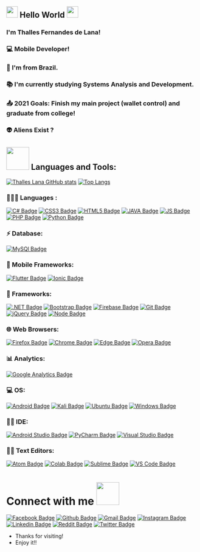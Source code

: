 <!-- Welcome -->
## <img src=https://github.com/TheDudeThatCode/TheDudeThatCode/blob/master/Assets/Hi.gif width="30"> Hello World <img src=https://github.com/TheDudeThatCode/TheDudeThatCode/blob/master/Assets/Earth.gif width="30">

### I'm Thalles Fernandes de Lana!
### 💻 Mobile Developer!
### 🏡 I'm from Brazil.
### 📚 I'm currently studying Systems Analysis and Development.
### 📤 2021 Goals: Finish my main project (wallet control) and graduate from college!
### 👽 Aliens Exist ?

<!-- Linguagens e Ferramentas -->
## <img src=https://github.com/TheDudeThatCode/TheDudeThatCode/blob/master/Assets/Developer.gif width="60"> Languages and Tools:
[![Thalles Lana GitHub stats](https://github-readme-stats.vercel.app/api?username=ThallesLana&show_icons=true&theme=synthwave)](https://github.com/anuraghazra/github-readme-stats)
[![Top Langs](https://github-readme-stats.vercel.app/api/top-langs/?username=ThallesLana&layout=compact)](https://github.com/anuraghazra/github-readme-stats)

### 👨🏻‍💻 Languages :
[![C# Badge](https://img.shields.io/badge/C%23-239120?style=for-the-badge&logo=c-sharp&logoColor=white)](https://docs.microsoft.com/pt-br/dotnet/csharp/)
[![CSS3 Badge](https://img.shields.io/badge/CSS3-1572B6?style=for-the-badge&logo=css3&logoColor=white)](https://developer.mozilla.org/pt-BR/docs/Web/CSS)
[![HTML5 Badge](https://img.shields.io/badge/HTML5-E34F26?style=for-the-badge&logo=html5&logoColor=white)](https://developer.mozilla.org/pt-BR/docs/Glossary/HTML5)
[![JAVA Badge](https://img.shields.io/badge/Java-ED8B00?style=for-the-badge&logo=java&logoColor=white)](https://www.java.com/pt-BR/about/whatis_java.jsp)
[![JS Badge](https://img.shields.io/badge/JavaScript-F7DF1E?style=for-the-badge&logo=javascript&logoColor=black)](https://developer.mozilla.org/pt-BR/docs/Web/JavaScript)
[![PHP Badge](https://img.shields.io/badge/PHP-777BB4?style=for-the-badge&logo=php&logoColor=white)](https://www.php.net)
[![Python Badge](https://img.shields.io/badge/Python-3776AB?style=for-the-badge&logo=python&logoColor=white)](https://www.python.org)

### ⚡ Database:
[![MySQl Badge](https://img.shields.io/badge/MySQL-00000F?style=for-the-badge&logo=mysql&logoColor=white)](https://www.mysql.com)

### 📱 Mobile Frameworks:
[![Flutter Badge](https://img.shields.io/badge/Flutter-02569B?style=for-the-badge&logo=flutter&logoColor=white)](https://flutter.dev)
[![Ionic Badge](https://img.shields.io/badge/Ionic-3880FF?style=for-the-badge&logo=ionic&logoColor=white)](https://ionicframework.com)

### 🚀 Frameworks:
[![.NET Badge](https://img.shields.io/badge/.NET-512BD4?style=for-the-badge&logo=dotnet&logoColor=white)](https://dotnet.microsoft.com)
[![Bootstrap Badge](https://img.shields.io/badge/Bootstrap-563D7C?style=for-the-badge&logo=bootstrap&logoColor=white)](https://getbootstrap.com)
[![Firebase Badge](https://img.shields.io/badge/firebase-ffca28?style=for-the-badge&logo=firebase&logoColor=black)](https://firebase.google.com/?hl=pt)
[![Git Badge](https://img.shields.io/badge/Git-F05032?style=for-the-badge&logo=git&logoColor=white)](https://git-scm.com)
[![jQuery Badge](https://img.shields.io/badge/jQuery-0769AD?style=for-the-badge&logo=jquery&logoColor=white)](https://jquery.com)
[![Node Badge](https://img.shields.io/badge/Node.js-339933?style=for-the-badge&logo=nodedotjs&logoColor=white)](https://nodejs.org/en/)

### 🌐 Web Browsers:
[![Firefox Badge](https://img.shields.io/badge/Firefox_Browser-FF7139?style=for-the-badge&logo=Firefox-Browser&logoColor=white)](https://www.mozilla.org/pt-BR/firefox/)
[![Chrome Badge](https://img.shields.io/badge/Google_chrome-4285F4?style=for-the-badge&logo=Google-chrome&logoColor=white)](https://www.google.com/intl/pt-BR/chrome/)
[![Edge Badge](https://img.shields.io/badge/Microsoft_Edge-0078D7?style=for-the-badge&logo=Microsoft-edge&logoColor=white)](https://www.microsoft.com/pt-br/edge)
[![Opera Badge](https://img.shields.io/badge/Opera-FF1B2D?style=for-the-badge&logo=Opera&logoColor=white)](https://www.opera.com/pt-br)

### 📊 Analytics:
[![Google Analytics Badge](https://img.shields.io/badge/Google%20Analytics-E37400?style=for-the-badge&logo=google%20analytics&logoColor=white)](analytics.google.com/analytics/web/)

### 💻 OS:
[![Android Badge](https://img.shields.io/badge/Android-3DDC84?style=for-the-badge&logo=android&logoColor=white)](https://www.android.com/intl/pt-BR_br/)
[![Kali Badge](https://img.shields.io/badge/Kali_Linux-557C94?style=for-the-badge&logo=kali-linux&logoColor=white)](https://www.kali.org)
[![Ubuntu Badge](https://img.shields.io/badge/Ubuntu-E95420?style=for-the-badge&logo=ubuntu&logoColor=white)](https://ubuntu.com/download)
[![Windows Badge](https://img.shields.io/badge/Windows-0078D6?style=for-the-badge&logo=windows&logoColor=white)](https://www.microsoft.com/pt-br/windows/)

### 👩‍💻 IDE:
[![Android Studio Badge](https://img.shields.io/badge/Android_Studio-3DDC84?style=for-the-badge&logo=android-studio&logoColor=white)](https://developer.android.com)
[![PyCharm Badge](https://img.shields.io/badge/PyCharm-000000.svg?&style=for-the-badge&logo=PyCharm&logoColor=white)](https://www.jetbrains.com/pt-br/pycharm/)
[![Visual Studio Badge](https://img.shields.io/badge/Visual_Studio-5C2D91?style=for-the-badge&logo=visual%20studio&logoColor=white)](https://visualstudio.microsoft.com/pt-br/)

### 👩‍💻 Text Editors:
[![Atom Badge](https://img.shields.io/badge/Atom-66595C?style=for-the-badge&logo=Atom&logoColor=white)](https://atom.io)
[![Colab Badge](https://img.shields.io/badge/Colab-F9AB00?style=for-the-badge&logo=googlecolab&color=525252)](https://colab.research.google.com/notebooks/intro.ipynb?utm_source=scs-index)
[![Sublime Badge](https://img.shields.io/badge/sublime_text-%23575757.svg?&style=for-the-badge&logo=sublime-text&logoColor=important)](https://www.sublimetext.com)
[![VS Code Badge](https://img.shields.io/badge/Visual_Studio_Code-0078D4?style=for-the-badge&logo=visual%20studio%20code&logoColor=white)](https://code.visualstudio.com)

<!-- Contato -->
# Connect with me <img src=https://github.com/TheDudeThatCode/TheDudeThatCode/blob/master/Assets/Handshake.gif width="60">

[![Facebook Badge](https://img.shields.io/badge/Facebook-1877F2?style=for-the-badge&logo=facebook&logoColor=white)](https://www.facebook.com/Thalles.Lana/)
[![Github Badge](https://img.shields.io/badge/GitHub-100000?style=for-the-badge&logo=github&logoColor=white)](https://github.com/ThallesLana)
[![Gmail Badge](https://img.shields.io/badge/Gmail-D14836?style=for-the-badge&logo=gmail&logoColor=white)](https://mail.google.com/mail/u/0/#inbox?compose=GTvVlcSPFrGpFdFRJdhQpXzKvDDmhfPvgkCgkmKNjgsfvPbkqhKzqBsbbjxJDFVXtllGMWJZggpTj)
[![Instagram Badge](https://img.shields.io/badge/Instagram-E4405F?style=for-the-badge&logo=instagram&logoColor=white)](https://www.instagram.com/thalles_lana/)
[![Linkedin Badge](https://img.shields.io/badge/LinkedIn-0077B5?style=for-the-badge&logo=linkedin&logoColor=white)](https://www.linkedin.com/in/thalles-lana/)
[![Reddit Badge](https://img.shields.io/badge/Reddit-FF4500?style=for-the-badge&logo=reddit&logoColor=white)](https://www.reddit.com/user/Gastlyddr5)
[![Twitter Badge](https://img.shields.io/badge/Twitter-1DA1F2?style=for-the-badge&logo=twitter&logoColor=white)](https://twitter.com/Thalles_Lana)

- Thanks for visiting!
- Enjoy it!!
<!--
**ThallesLana/ThallesLana** is a ✨ _special_ ✨ repository because its `README.md` (this file) appears on your GitHub profile.

Here are some ideas to get you started:

- 🔭 I’m currently working on ...
- 🌱 I’m currently learning ...
- 👯 I’m looking to collaborate on ...
- 🤔 I’m looking for help with ...
- 💬 Ask me about ...
- 📫 How to reach me: ...
- 😄 Pronouns: ...
- ⚡ Fun fact: ...
-->
